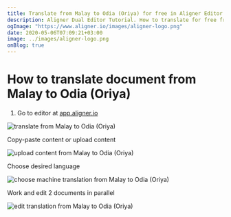 ```yaml
---
title: Translate from Malay to Odia (Oriya) for free in Aligner Editor
description: Aligner Dual Editor Tutorial. How to translate for free from Malay to Odia (Oriya). Aligner is multilingual document management platform. 
ogImage: "https://www.aligner.io/images/aligner-logo.png"
date: 2020-05-06T07:09:21+03:00
image: ../images/aligner-logo.png
onBlog: true
---
```


# How to translate document from Malay to Odia (Oriya)

1. Go to editor at [app.aligner.io](https://app.aligner.io "Aligner App web page")

![translate from Malay to Odia (Oriya)](../aligner-blank-editor.png "translate from Malay to Odia (Oriya)")

Copy-paste content or upload content

![upload content from Malay to Odia (Oriya)](../aligner-uploaded-document.png "upload content from Malay to Odia (Oriya)")

Choose desired language

![choose machine translation from Malay to Odia (Oriya)](../aligner-language-dropdown.png "choose machine translation from Malay to Odia (Oriya)")

Work and edit 2 documents in parallel

![edit translation from Malay to Odia (Oriya)](../aligner-double-sitded-editor.png "edit translation from Malay to Odia (Oriya)")

